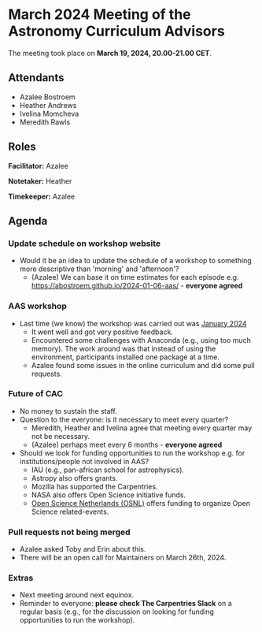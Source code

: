 # March 2024 Meeting of the Astronomy Curriculum Advisors  

The meeting took place on **March 19, 2024, 20.00-21.00 CET**.


## Attendants

* Azalee Bostroem  
* Heather Andrews  
* Ivelina Momcheva  
* Meredith Rawls  


## Roles

**Facilitator:** Azalee  

**Notetaker:** Heather  

**Timekeeper:** Azalee  


## Agenda

### Update schedule on workshop website

- Would it be an idea to update the schedule of a workshop to something more descriptive than 'morning' and 'afternoon'?  
    * (Azalee) We can base it on time estimates for each episode e.g. https://abostroem.github.io/2024-01-06-aas/ - **everyone agreed**  


### AAS workshop

- Last time (we know) the workshop was carried out was [January 2024](https://abostroem.github.io/2024-01-06-aas/)    
    * It went well and got very positive feedback.  
    * Encountered some challenges with Anaconda (e.g., using too much memory). The work around was that instead of using the environment, participants installed one package at a time.  
    * Azalee found some issues in the online curriculum and did some pull requests.  


### Future of CAC

- No money to sustain the staff.  
- Question to the everyone: is it necessary to meet every quarter?    
    * Meredith, Heather and Ivelina agree that meeting every quarter may not be necessary.     
    * (Azalee) perhaps meet every 6 months - **everyone agreed**  
- Should we look for funding opportunities to run the workshop e.g. for institutions/people not involved in AAS?     
    * IAU (e.g., pan-african school for astrophysics).    
    * Astropy also offers grants.    
    * Mozilla has supported the Carpentries.    
    * NASA also offers Open Science initiative funds.  
    * [Open Science Netherlands (OSNL)](https://www.openscience.nl/en/news/grants-available-for-open-science-meetings) offers funding to organize Open Science related-events.  


### Pull requests not being merged  

- Azalee asked Toby and Erin about this.    
- There will be an open call for Maintainers on March 26th, 2024.  


### Extras

- Next meeting around next equinox.  
- Reminder to everyone: **please check The Carpentries Slack** on a regular basis (e.g., for the discussion on looking for funding opportunities to run the workshop).  